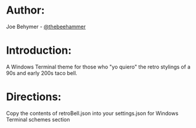 # Author: 
Joe Behymer - [@thebeehammer](https://twitter.com/TheBeehammer)

# Introduction: 
A Windows Terminal theme for those who "yo quiero" the retro stylings of a 90s and early 200s taco bell. 

# Directions: 
Copy the contents of retroBell.json into your settings.json for Windows Terminal schemes section
